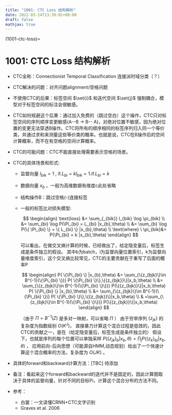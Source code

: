 ```yaml
---
title: "1001: CTC Loss 结构解析"
date: 2022-03-24T13:39:01+08:00
draft: false
mathjax: true
---
```



(1001-ctc-loss)=
# 1001: CTC Loss 结构解析

- CTC全称：Connectionist Temporal Classification 连接派时域分类（？）
- CTC解决的问题：对齐问题alignment/空格问题
- 不使用CTC的后果：标签空间 $\set{i}$ 和迭代空间 $\set{j}$ 强制耦合，模型对于标签空间的标注会很敏感。
- CTC如何规避这个后果：通过加入免费的（跳过空白）这个操作，CTC只对标签空间的序列顺序变更敏感(A--B -> B-- A)，对绝对位置不敏感，因为绝对位置的变更无法穿透B操作。CTC将所有的顺序相同的标签序列归入同一个等价类，并通过求和来测量这些等价类的概率。也就是说，CTC在B操作后的空间计算概率，而不在有空格的空间计算概率。
- CTC的可能问题：CTC不能直接处理需要表示空格的场景。
- CTC的具体场景和形式:
  - 监督向量 $l_{bik}=1$ , $\text{if}. L_{bi} = k   l_{bik}=1 . \text{if}. L_{bi} = k$
  - 数据向量 $x_b$ ，一般为高维数据有维度c此处省略
  - 结构操作B：跳过空格(-)连接标签
  - 一般的标签比对损失模型:

      $$
      \begin{align}
      \text{loss} &=  \sum_{_{bik}}  l_{bik} \log  \pi_{bik} \\   
      &= \sum_{bi} \log P(\Pi_{bi}  = L_{bi} |x_{b},\theta) \\  
      &= \sum_{b} \log P(\{ \Pi_{bi} \}  = \{ L_{bi} \} |x_{b},\theta) \\
      \text{where} \ \pi_{bik}&= P(\Pi_{bi}  = k |x_{b},\theta)
      \end{align}
      $$

    可以看出，在做交叉熵计算的时候，已经做出了，给定隐变量后，标签生成是条件独立的假设。
    其中b为batch，i为监督向量位置索引，k为监督向量维度索引，这个交叉熵比较常见，CTC的主要贡献在于重写了后面的概率P

      $$
      \begin{align}
      P( \{\Pi_{bi} \} |x_{b},\theta)
      &= \sum_{\{z_{bjk}\}\in B^{-1}(\{\Pi_{bi} \})}  P( \{\Pi_{bi} \}\},\{{z_{bjk}}\}|x_b,\theta) \\
      &= \sum_{\{z_{bjk}\}\in B^{-1}(\{\Pi_{bi} \}\})}  P(\{{z_{bjk}}\}|x_b,\theta) P( \{\Pi_{bi} \} |x_{b},\theta)
      \\ &= \sum_{\{z_{bjk}\}\in B^{-1}(\{\Pi_{bi} \})}  P( \{\Pi_{bi} \}\},\{{z_{bjk}}\}|x_b,\theta)
      \\ & =\sum_{\{z_{bjk}\}\in B^{-1}(\{\Pi_{bi} \}\})}  P(\{{z_{bjk}}\}|x_b,\theta)
      \end{align}
      $$

     （由于 $\Pi = B^{-1}(Z)$ 是多对一映射，可以省略 $\Pi$ ）
      由于穷举序列 $\{z_{jk}\}$   的复杂度为指数级别 $O(K^J)$，
      直接暴力计算这个混合过程是低效的，因此CTC的贡献之一，是在（给定隐变量后，标签生成是条件独立的）
      假设下，也就是序列的每个位置可以单独采样
      $P(\{{z_{jk}}\}_{b}|x_b,\theta) =\prod_{j }  P({\{{z_k}\}_{bj}}|x_b,\theta)$ ，
      应用前向-后向思想（可能源自HMM,动态规划）给出了一个快速计算这个混合概率的方法，复杂度为 $O(JK)$ 。

- 具体的forward和backward计算方法：[TBC] 待添加
- 备注：看起来这个forward和backward的迭代并不是固定的，因此计算图取决于具体的监督向量，针对不同的目标Pi，计算这个混合分布的方法不同。
- 参考：
    - 白裳：一文读懂CRNN+CTC文字识别
    - Graves et al. 2006
